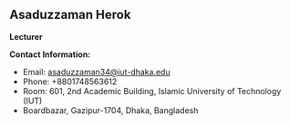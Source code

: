 ## Asaduzzaman Herok  
**Lecturer**  

**Contact Information:**  
- Email: [asaduzzaman34@iut-dhaka.edu](mailto:asaduzzaman34@iut-dhaka.edu)  
- Phone: +8801748563612  
- Room: 601, 2nd Academic Building, Islamic University of Technology (IUT)  
- Boardbazar, Gazipur-1704, Dhaka, Bangladesh
